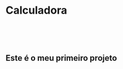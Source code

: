 <h1> Calculadora </h1>
<br>
<br> 
<br>
<h2> Este é o meu primeiro projeto </h2>
<img src"https://github.com/Valdeniodev/Primeiro-Projeto-Calculadora-Digital/blob/main/assets/Natural%20Mockup%20Freebie%20Lead%20Magnet%20Facebook%20Post.png?raw=true"/>

